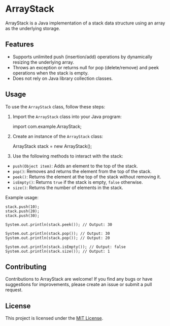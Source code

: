 ArrayStack
==========

ArrayStack is a Java implementation of a stack data structure using an array as the underlying storage.

Features
--------

*   Supports unlimited push (insertion/add) operations by dynamically resizing the underlying array.
*   Throws an exception or returns null for pop (delete/remove) and peek operations when the stack is empty.
*   Does not rely on Java library collection classes.

Usage
-----

To use the `ArrayStack` class, follow these steps:

1.  Import the `ArrayStack` class into your Java program:

    import com.example.ArrayStack;
    

2.  Create an instance of the `ArrayStack` class:

    ArrayStack stack = new ArrayStack();
    

3.  Use the following methods to interact with the stack:

*   `push(Object item)`: Adds an element to the top of the stack.
*   `pop()`: Removes and returns the element from the top of the stack.
*   `peek()`: Returns the element at the top of the stack without removing it.
*   `isEmpty()`: Returns `true` if the stack is empty, `false` otherwise.
*   `size()`: Returns the number of elements in the stack.

Example usage:

    stack.push(10);
    stack.push(20);
    stack.push(30);
    
    System.out.println(stack.peek()); // Output: 30
    
    System.out.println(stack.pop()); // Output: 30
    System.out.println(stack.pop()); // Output: 20
    
    System.out.println(stack.isEmpty()); // Output: false
    System.out.println(stack.size()); // Output: 1
    

Contributing
------------

Contributions to ArrayStack are welcome! If you find any bugs or have suggestions for improvements, please create an issue or submit a pull request.

License
-------

This project is licensed under the [MIT License](LICENSE).
